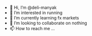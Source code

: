- 👋 Hi, I’m @deli-manyak
- 👀 I’m interested in running
- 🌱 I’m currently learning fx markets
- 💞️ I’m looking to collaborate on nothing
- 📫 How to reach me ...

<!---
deli-manyak/deli-manyak is a ✨ special ✨ repository because its `README.md` (this file) appears on your GitHub profile.
You can click the Preview link to take a look at your changes.
--->
